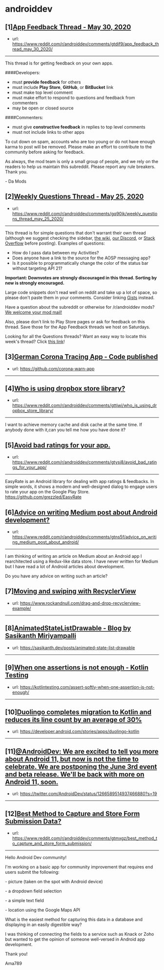 # androiddev
## [1][App Feedback Thread - May 30, 2020](https://www.reddit.com/r/androiddev/comments/gtdif9/app_feedback_thread_may_30_2020/)
- url: https://www.reddit.com/r/androiddev/comments/gtdif9/app_feedback_thread_may_30_2020/
---
This thread is for getting feedback on your own apps.

####Developers:

- must **provide feedback** for others
- must include **Play Store**, **GitHub**, or **BitBucket** link
- must make top level comment
- must make effort to respond to questions and feedback from commenters
- may be open or closed source

####Commenters:

- must give **constructive feedback** in replies to top level comments
- must not include links to other apps

To cut down on spam, accounts who are too young or do not have enough karma to post will be removed. Please make an effort to contribute to the community before asking for feedback.

As always, the mod team is only a small group of people, and we rely on the readers to help us maintain this subreddit. Please report any rule breakers. Thank you.

\- Da Mods
## [2][Weekly Questions Thread - May 25, 2020](https://www.reddit.com/r/androiddev/comments/gq90ik/weekly_questions_thread_may_25_2020/)
- url: https://www.reddit.com/r/androiddev/comments/gq90ik/weekly_questions_thread_may_25_2020/
---
This thread is for simple questions that don't warrant their own thread (although we suggest checking the sidebar, [the wiki](http://www.reddit.com/r/androiddev/wiki/), [our Discord](https://discord.gg/D2cNrqX), or [Stack Overflow](http://stackoverflow.com) before posting). Examples of questions:

* How do I pass data between my Activities?
* Does anyone have a link to the source for the AOSP messaging app?
* Is it possible to programmatically change the color of the status bar without targeting API 21?

**Important: Downvotes are strongly discouraged in this thread. Sorting by new is strongly encouraged.**

Large code snippets don't read well on reddit and take up a lot of space, so please don't paste them in your comments. Consider linking [Gists](https://gist.github.com) instead.

Have a question about the subreddit or otherwise for /r/androiddev mods? [We welcome your mod mail!](http://www.reddit.com/message/compose?to=%2Fr%2Fandroiddev)

Also, please don't link to Play Store pages or ask for feedback on this thread. Save those for the App Feedback threads we host on Saturdays.

Looking for all the Questions threads? Want an easy way to locate this week's thread? Click [this link](https://www.reddit.com/r/androiddev/search?q=title%3A%22questions+thread%22+author%3A%22AutoModerator%22&amp;restrict_sr=on&amp;sort=new&amp;t=all)!
## [3][German Corona Tracing App - Code published](https://www.reddit.com/r/androiddev/comments/gtyiqb/german_corona_tracing_app_code_published/)
- url: https://github.com/corona-warn-app
---

## [4][Who is using dropbox store library?](https://www.reddit.com/r/androiddev/comments/gttjwi/who_is_using_dropbox_store_library/)
- url: https://www.reddit.com/r/androiddev/comments/gttjwi/who_is_using_dropbox_store_library/
---
I want to achieve memory cache and disk cache at the same time.
If anybody done with it,can you tell me how you have done it?
## [5][Avoid bad ratings for your app.](https://www.reddit.com/r/androiddev/comments/gtysj8/avoid_bad_ratings_for_your_app/)
- url: https://www.reddit.com/r/androiddev/comments/gtysj8/avoid_bad_ratings_for_your_app/
---
EasyRate is an Android library for dealing with app ratings &amp; feedbacks. In simple words, it shows a modern and well-designed dialog to engage users to rate your app on the Google Play Store.
https://github.com/grezzled/EasyRate
## [6][Advice on writing Medium post about Android development?](https://www.reddit.com/r/androiddev/comments/gtns5f/advice_on_writing_medium_post_about_android/)
- url: https://www.reddit.com/r/androiddev/comments/gtns5f/advice_on_writing_medium_post_about_android/
---
I am thinking of writing an article on Medium about an Android app I rearchitected using a Redux-like data store. I have never written for Medium but I have read a lot of Android articles about development. 

Do you have any advice on writing such an article?
## [7][Moving and swiping with RecyclerView](https://www.reddit.com/r/androiddev/comments/gtz3vj/moving_and_swiping_with_recyclerview/)
- url: https://www.rockandnull.com/drag-and-drop-recyclerview-example/
---

## [8][AnimatedStateListDrawable - Blog by Sasikanth Miriyampalli](https://www.reddit.com/r/androiddev/comments/gtyuyt/animatedstatelistdrawable_blog_by_sasikanth/)
- url: https://sasikanth.dev/posts/animated-state-list-drawable
---

## [9][When one assertions is not enough - Kotlin Testing](https://www.reddit.com/r/androiddev/comments/gtyart/when_one_assertions_is_not_enough_kotlin_testing/)
- url: https://kotlintesting.com/assert-softly-when-one-assertion-is-not-enough/
---

## [10][Duolingo completes migration to Kotlin and reduces its line count by an average of 30%](https://www.reddit.com/r/androiddev/comments/gt1om5/duolingo_completes_migration_to_kotlin_and/)
- url: https://developer.android.com/stories/apps/duolingo-kotlin
---

## [11][@AndroidDev: We are excited to tell you more about Android 11, but now is not the time to celebrate. We are postponing the June 3rd event and beta release. We'll be back with more on Android 11, soon.](https://www.reddit.com/r/androiddev/comments/gt88x1/androiddev_we_are_excited_to_tell_you_more_about/)
- url: https://twitter.com/AndroidDev/status/1266589514937466880?s=19
---

## [12][Best Method to Capture and Store Form Submission Data?](https://www.reddit.com/r/androiddev/comments/gtmxgz/best_method_to_capture_and_store_form_submission/)
- url: https://www.reddit.com/r/androiddev/comments/gtmxgz/best_method_to_capture_and_store_form_submission/
---
Hello Android Dev community!

I'm working on a basic app for community improvement that requires end users submit the following:

\-  picture (taken on the spot with Android device)

\- a dropdown field selection

\- a simple text field

\- location using the Google Maps API

What is the easiest method for capturing this data in a database and displaying in an easily digestible way?

I was thinking of connecting the fields to a service such as Knack or Zoho but wanted to get the opinion of someone well-versed in Android app development.

Thank you!

Ama789
